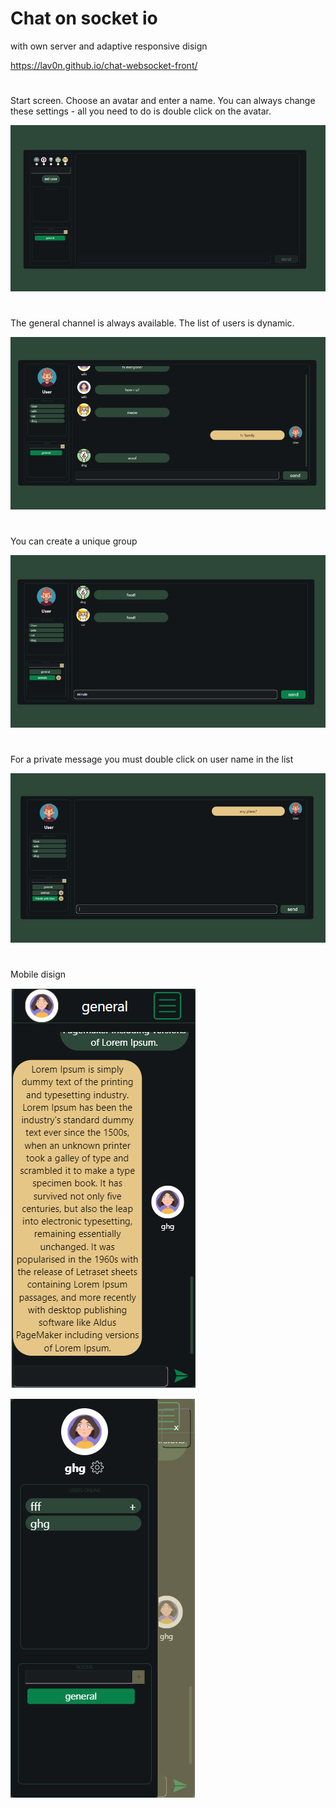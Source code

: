 # Chat on socket io

with own server and adaptive responsive disign

https://lav0n.github.io/chat-websocket-front/
# 
Start screen. 
Choose an avatar and enter a name. You can always change these settings - all you need to do is double click on the avatar.

![](https://github.com/LaV0n/chat-websocket-front/blob/master/src/assets/img/1.png)
#
The general channel is always available. The list of users is dynamic.

![](https://github.com/LaV0n/chat-websocket-front/blob/master/src/assets/img/2.png)
#
You can create a unique group

![](https://github.com/LaV0n/chat-websocket-front/blob/master/src/assets/img/3.png)
#
For a private message you must double click on user name in the list

![](https://github.com/LaV0n/chat-websocket-front/blob/master/src/assets/img/4.png)
#
Mobile disign

![](https://github.com/LaV0n/chat-websocket-front/blob/master/src/assets/img/5.png)

![](https://github.com/LaV0n/chat-websocket-front/blob/master/src/assets/img/6.png)
